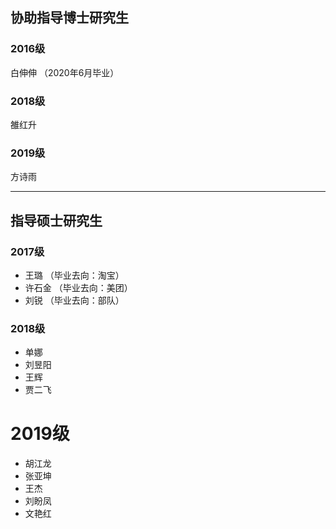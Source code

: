 ## 协助指导博士研究生

### 2016级

白伸伸 （2020年6月毕业）

### 2018级

雒红升

### 2019级

方诗雨

------

## 指导硕士研究生

### 2017级

- 王璐 （毕业去向：淘宝）
- 许石金 （毕业去向：美团）
- 刘锐 （毕业去向：部队）

### 2018级

- 单娜
- 刘昱阳
- 王辉
- 贾二飞

# 2019级

- 胡江龙
- 张亚坤
- 王杰
- 刘盼凤
- 文艳红
